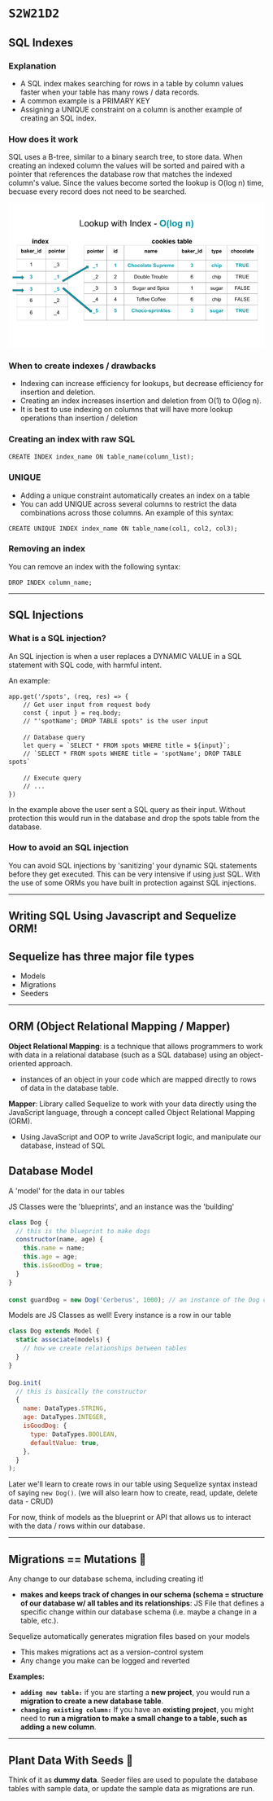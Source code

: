 # `S2W21D2`

## SQL Indexes

### Explanation
- A SQL index makes searching for rows in a table by column values faster when your table has many rows / data records.
- A common example is a PRIMARY KEY
- Assigning a UNIQUE constraint on a column is another example of creating an SQL index.

### How does it work
SQL uses a B-tree, similar to a binary search tree, to store data. When creating an indexed column the values will be sorted and paired with a pointer that references the database row that matches the indexed column's value. Since the values become sorted the lookup is O(log n) time, becuase every record does not need to be searched.

![lookup with index](./lookup-with-index.png)

### When to create indexes / drawbacks
- Indexing can increase efficiency for lookups, but decrease efficiency for insertion and deletion. 
- Creating an index increases insertion and deletion from O(1) to O(log n).
- It is best to use indexing on columns that will have more lookup operations than insertion / deletion

### Creating an index with raw SQL
```
CREATE INDEX index_name ON table_name(column_list);
```

### UNIQUE
- Adding a unique constraint automatically creates an index on a table
- You can add UNIQUE across several columns to restrict the data combinations across those columns. An example of this syntax:
```
CREATE UNIQUE INDEX index_name ON table_name(col1, col2, col3);
```

### Removing an index
You can remove an index with the following syntax:
```
DROP INDEX column_name;
```

---

## SQL Injections

### What is a SQL injection?
An SQL injection is when a user replaces a DYNAMIC VALUE in a SQL statement with SQL code, with harmful intent.

An example:
```
app.get('/spots', (req, res) => {
    // Get user input from request body
    const { input } = req.body;        
    // "'spotName'; DROP TABLE spots" is the user input

    // Database query
    let query = `SELECT * FROM spots WHERE title = ${input}`;
    // `SELECT * FROM spots WHERE title = 'spotName'; DROP TABLE spots`
    
    // Execute query
    // ...
})

```

In the example above the user sent a SQL query as their input. Without protection this would run in the database and drop the spots table from the database.

### How to avoid an SQL injection
You can avoid SQL injections by 'sanitizing' your dynamic SQL statements before they get executed. This can be very intensive if using just SQL. With the use of some ORMs you have built in protection against SQL injections.

---

## Writing SQL Using Javascript and Sequelize ORM!

## Sequelize has three major file types
- Models
- Migrations
- Seeders

---

## ORM (Object Relational Mapping / Mapper)
**Object Relational Mapping**: is a technique that allows programmers to work with data in a relational database (such as a SQL database) using an object-oriented approach.
- instances of an object in your code
which are mapped directly to rows of data in the database table.

**Mapper**: Library called Sequelize to work with your data directly using the JavaScript language, through a concept called Object Relational Mapping (ORM).
- Using JavaScript and OOP to write JavaScript logic, and manipulate our database, instead of SQL

## Database Model 

A 'model' for the data in our tables

JS Classes were the 'blueprints', and an instance was the 'building'

```js
class Dog {
  // this is the blueprint to make dogs
  constructor(name, age) {
    this.name = name;
    this.age = age;
    this.isGoodDog = true;
  }
}

const guardDog = new Dog('Cerberus', 1000); // an instance of the Dog class
```

Models are JS Classes as well! Every instance is a row in our table

```js
class Dog extends Model {
  static associate(models) {
    // how we create relationships between tables
  }
}

Dog.init(
  // this is basically the constructor
  {
    name: DataTypes.STRING,
    age: DataTypes.INTEGER,
    isGoodDog: {
      type: DataTypes.BOOLEAN,
      defaultValue: true,
    },
  }
);
```

Later we'll learn to create rows in our table using Sequelize syntax instead of saying `new Dog()`. (we will also learn how to create, read, update, delete data - CRUD)

For now, think of models as the blueprint or API that allows us to interact with the data / rows within our database.

---

## Migrations == Mutations 🦠

Any change to our database schema, including creating it!
- **makes and keeps track of changes in our schema (schema = structure of our database w/ all tables and its relationships**: JS File that defines a specific change within our database schema (i.e. maybe a change in a table, etc.).

Sequelize automatically generates migration files based on your models

- This makes migrations act as a version-control system
- Any change you make can be logged and reverted


**Examples:**
- **`adding new table:`** if you are starting a **new project**, you would run a **migration to create a new database table**. 
- **`changing existing column:`** If you have an **existing project**, you might need to **run a migration to make a small change to a table, such as adding a new column**.

- ---

## Plant Data With Seeds 🌱
Think of it as **dummy data**. Seeder files are used to populate the database tables with sample data, or update the sample data as migrations are run. 